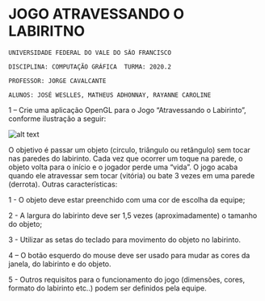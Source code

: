 # JOGO ATRAVESSANDO O LABIRITNO
    UNIVERSIDADE FEDERAL DO VALE DO SÃO FRANCISCO

    DISCIPLINA: COMPUTAÇÃO GRÁFICA  TURMA: 2020.2

    PROFESSOR: JORGE CAVALCANTE

    ALUNOS: JOSÉ WESLLES, MATHEUS ADHONNAY, RAYANNE CAROLINE


1 – Crie uma aplicação OpenGL para o Jogo “Atravessando o Labirinto”,
conforme ilustração a seguir:

![alt text](https://github.com/weslles/atravessando-o-labirinto-opengl/blob/master/exemploLabirinto.png)

O objetivo é passar um objeto (circulo, triângulo ou retângulo) sem tocar nas
paredes do labirinto. Cada vez que ocorrer um toque na parede, o objeto volta
para o início e o jogador perde uma “vida”. O jogo acaba quando ele atravessar
sem tocar (vitória) ou bate 3 vezes em uma parede (derrota).
Outras características:

1 - O objeto deve estar preenchido com uma cor de escolha da equipe;

2 - A largura do labirinto deve ser 1,5 vezes (aproximadamente) o tamanho do
objeto;

3 - Utilizar as setas do teclado para movimento do objeto no labirinto.

4 – O botão esquerdo do mouse deve ser usado para mudar as cores da janela,
do labirinto e do objeto.

5 - Outros requisitos para o funcionamento do jogo (dimensões, cores, formato
do labirinto etc..) podem ser definidos pela equipe.
